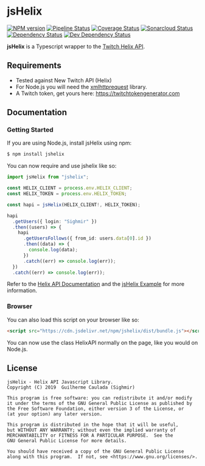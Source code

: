 # jsHelix

[npm-url]: https://npmjs.org/package/jshelix
[npm-image]: https://img.shields.io/npm/v/jshelix.svg
[pipeline-image]: https://github.com/Sighmir/jsHelix/workflows/CI/CD/badge.svg
[pipeline-url]: https://github.com/Sighmir/jsHelix/actions?query=workflow%3ACI%2FCD
[coverage-image]: https://codecov.io/gh/Sighmir/jsHelix/graph/badge.svg
[coverage-url]: https://codecov.io/gh/Sighmir/jsHelix
[quality-image]: https://sonarcloud.io/api/project_badges/measure?project=jsHelix&metric=alert_status
[quality-url]: https://sonarcloud.io/dashboard?id=jsHelix
[depstat-url]: https://david-dm.org/Sighmir/jsHelix
[depstat-image]: https://david-dm.org/Sighmir/jsHelix/status.svg
[devdepstat-url]: https://david-dm.org/Sighmir/jsHelix?type=dev
[devdepstat-image]: https://david-dm.org/Sighmir/jsHelix/dev-status.svg

[![NPM version][npm-image]][npm-url]
[![Pipeline Status][pipeline-image]][pipeline-url]
[![Coverage Status][coverage-image]][coverage-url]
[![Sonarcloud Status][quality-image]][quality-url]
[![Dependency Status][depstat-image]][depstat-url]
[![Dev Dependency Status][devdepstat-image]][devdepstat-url]

**jsHelix** is a Typescript wrapper to the [Twitch Helix API](https://dev.twitch.tv/docs/api/reference/).

## Requirements

- Tested against New Twitch API (Helix)
- For Node.js you will need the [xmlhttprequest](https://www.npmjs.com/package/xmlhttprequest) library.
- A Twitch token, get yours here: https://twitchtokengenerator.com

## Documentation

### Getting Started

If you are using Node.js, install jsHelix using npm:

```bash
$ npm install jshelix
```

You can now require and use jshelix like so:

```ts
import jsHelix from "jshelix";

const HELIX_CLIENT = process.env.HELIX_CLIENT;
const HELIX_TOKEN = process.env.HELIX_TOKEN;

const hapi = jsHelix(HELIX_CLIENT!, HELIX_TOKEN);

hapi
  .getUsers({ login: "Sighmir" })
  .then((users) => {
    hapi
      .getUsersFollows({ from_id: users.data[0].id })
      .then((data) => {
        console.log(data);
      })
      .catch((err) => console.log(err));
  })
  .catch((err) => console.log(err));
```

Refer to the [Helix API Documentation](https://dev.twitch.tv/docs/api/reference/) and the [jsHelix Example](https://github.com/Sighmir/jsHelix/tree/master/example) for more information.

### Browser

You can also load this script on your browser like so:

```html
<script src="https://cdn.jsdelivr.net/npm/jshelix/dist/bundle.js"></script>
```

You can now use the class HelixAPI normally on the page, like you would on Node.js.

## License

```
jsHelix - Helix API Javascript Library.
Copyright (C) 2019  Guilherme Caulada (Sighmir)

This program is free software: you can redistribute it and/or modify
it under the terms of the GNU General Public License as published by
the Free Software Foundation, either version 3 of the License, or
(at your option) any later version.

This program is distributed in the hope that it will be useful,
but WITHOUT ANY WARRANTY; without even the implied warranty of
MERCHANTABILITY or FITNESS FOR A PARTICULAR PURPOSE.  See the
GNU General Public License for more details.

You should have received a copy of the GNU General Public License
along with this program.  If not, see <https://www.gnu.org/licenses/>.
```
